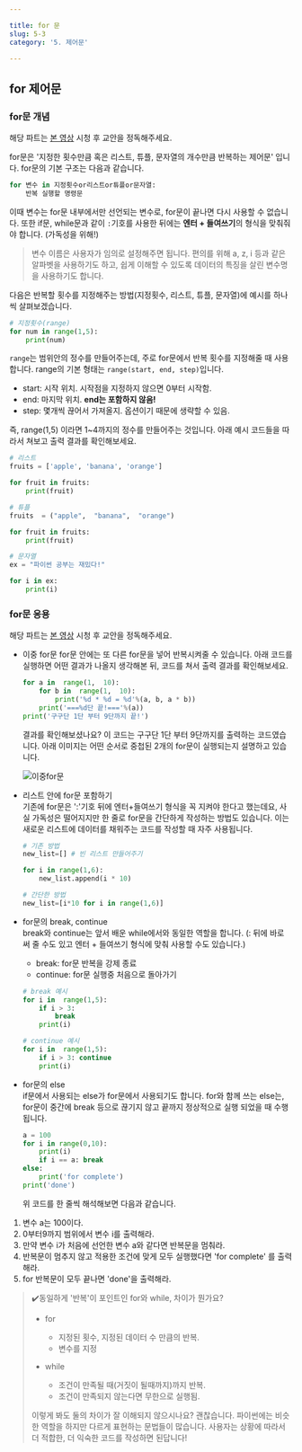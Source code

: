```yaml
---

title: for 문
slug: 5-3
category: '5. 제어문'

---
```


## for 제어문

### for문 개념
해당 파트는 [본 영상](https://www.youtube.com/watch?v=PNnZ9YXbF14&list=PLGPF8gvWLYypeEoFNTfSHdFL5WRLAfmmm&index=38) 시청 후 교안을 정독해주세요. 

for문은 '지정한 횟수만큼 혹은 리스트, 튜플, 문자열의 개수만큼 반복하는 제어문' 입니다. for문의 기본 구조는 다음과 같습니다. 
```python
for 변수 in 지정횟수or리스트or튜플or문자열:
	반복 실행할 명령문 
```
이때 변수는 for문 내부에서만 선언되는 변수로, for문이 끝나면 다시 사용할 수 없습니다. 또한 if문, while문과 같이 `:`기호를 사용한 뒤에는 **엔터 + 들여쓰기**의 형식을 맞춰줘야 합니다. (가독성을 위해!)

> 변수 이름은 사용자가 임의로 설정해주면 됩니다. 편의를 위해 a, z, i 등과 같은 알파벳을 사용하기도 하고, 쉽게 이해할 수 있도록 데이터의 특징을 살린 변수명을 사용하기도 합니다.

다음은 반복할 횟수를 지정해주는 방법(지정횟수, 리스트, 튜플, 문자열)에 예시를 하나씩 살펴보겠습니다.  
```python
# 지정횟수(range)
for num in range(1,5):
	print(num)
```
`range`는 범위안의 정수를 만들어주는데, 주로 for문에서 반복 횟수를 지정해줄 때 사용합니다. range의 기본 형태는 `range(start, end, step)`입니다. 
* start: 시작 위치. 시작점을 지정하지 않으면 0부터 시작함.
* end: 마지막 위치. **end는 포함하지 않음!**
* step: 몇개씩 끊어서 가져올지. 옵션이기 때문에 생략할 수 있음.

즉, range(1,5) 이라면 1~4까지의 정수를 만들어주는 것입니다. 
아래 예시 코드들을 따라서 쳐보고 출력 결과를 확인해보세요. 
```python
# 리스트
fruits = ['apple', 'banana', 'orange']

for fruit in fruits:
	print(fruit)
```

```python
# 튜플
fruits  = ("apple",  "banana",  "orange")

for fruit in fruits:
	print(fruit)
```

```python
# 문자열
ex = "파이썬 공부는 재밌다!"

for i in ex:
	print(i)
```

### for문 응용
해당 파트는 [본 영상](https://www.youtube.com/watch?v=qC4x-nTCZxg&list=PLGPF8gvWLYypeEoFNTfSHdFL5WRLAfmmm&index=44) 시청 후 교안을 정독해주세요. 

* 이중 for문
	for문 안에는 또 다른 for문을 넣어 반복시켜줄 수 있습니다. 아래 코드를 실행하면 어떤 결과가 나올지 생각해본 뒤, 코드를 쳐서 출력 결과를 확인해보세요. 
	```python
	for a in  range(1,  10):
		for b in  range(1,  10):
			print('%d * %d = %d'%(a, b, a * b))
		print('===%d단 끝!==='%(a))
	print('구구단 1단 부터 9단까지 끝!')
	```
	결과를 확인해보셨나요? 이 코드는 구구단 1단 부터 9단까지를 출력하는 코드였습니다. 아래 이미지는 어떤 순서로 중첩된 2개의 for문이 실행되는지 설명하고 있습니다. 
  
	![이중for문](/python/5-3/doubled-for.png)
	
* 리스트 안에 for문 포함하기     
	기존에 for문은 ':'기호 뒤에 엔터+들여쓰기 형식을 꼭 지켜야 한다고 했는데요, 사실 가독성은 떨어지지만 한 줄로 for문을 간단하게 작성하는 방법도 있습니다. 이는 	새로운 리스트에 데이터를 채워주는 코드를 작성할 때 자주 사용됩니다.
	```python
	# 기존 방법
	new_list=[] # 빈 리스트 만들어주기
	
	for i in range(1,6):
		new_list.append(i * 10)
	```
	```python
	# 간단한 방법
	new_list=[i*10 for i in range(1,6)]
	```

* for문의 break, continue     
	break와 continue는 앞서 배운 while에서와 동일한 역할을 합니다. (: 뒤에 바로 써 줄 수도 있고 엔터 + 들여쓰기 형식에 맞춰 사용할 수도 있습니다.)
	* break: for문 반복을 강제 종료
	* continue: for문 실행중 처음으로 돌아가기
	```python
	# break 예시
	for i in  range(1,5):
		if i > 3:
			break
		print(i)
	```
	```python
	# continue 예시
	for i in  range(1,5):
		if i > 3: continue
		print(i)
	```
	
*  for문의 else    
	if문에서 사용되는 else가 for문에서 사용되기도 합니다. for와 함께 쓰는 else는, for문이 중간에 break 등으로 끊기지 않고 끝까지 정상적으로 실행 되었을 때 수행됩니다. 
	```python
	a = 100
	for i in range(0,10):
		print(i)
		if i == a: break
	else:
		print('for complete')
	print('done')	
	```
	위 코드를 한 줄씩 해석해보면 다음과 같습니다. 
  
  1. 변수 a는 100이다.    
  2. 0부터9까지 범위에서 변수 i를 출력해라.    
  3. 만약 변수 i가 처음에 선언한 변수 a와 같다면 반복문을 멈춰라.
  4. 반복문이 멈추지 않고 적용한 조건에 맞게 모두 실행했다면 'for complete' 를 출력해라.     
  5. for 반복문이 모두 끝나면 'done'을 출력해라.   

> ✔️동일하게 '반복'이 포인트인 for와 while, 차이가 뭔가요? 
> * for
>   * 지정된 횟수, 지정된 데이터 수 만큼의 반복.
>   * 변수를 지정
>   
> * while
>   * 조건이 만족될 때(거짓이 될때까지)까지 반복. 
>   * 조건이 만족되지 않는다면 무한으로 실행됨.
> 
> 이렇게 봐도 둘의 차이가 잘 이해되지 않으시나요? 괜찮습니다. 파이썬에는 비슷한 역할을 하지만 다르게 표현하는 문법들이 많습니다. 사용자는 상황에 따라서 더 적합한, 더 익숙한 코드를 작성하면 된답니다! 

